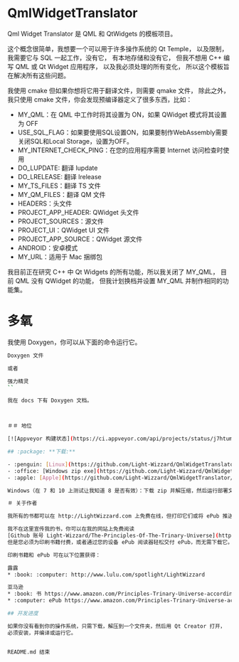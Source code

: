 # QmlWidgetTranslator

Qml Widget Translator 是 QML 和 QtWidgets 的模板项目。

这个概念很简单，我想要一个可以用于许多操作系统的 Qt Temple，
以及限制，我需要它与 SQL 一起工作，没有它，
有本地存储和没有它，
但我不想用 C++ 编写 QML 或 Qt Widget 应用程序，
以及我必须处理的所有变化，
所以这个模板旨在解决所有这些问题。

我使用 cmake 但如果你想将它用于翻译文件，则需要 qmake 文件，
除此之外，我只使用 cmake 文件，你会发现预编译器定义了很多东西，比如：

* MY_QML：在 QML 中工作时将其设置为 ON，如果 QWidget 模式将其设置为 OFF
* USE_SQL_FLAG：如果要使用SQL设置ON，如果要制作WebAssembly需要关闭SQL和Local Storage，设置为OFF。
* MY_INTERNET_CHECK_PING：在您的应用程序需要 Internet 访问检查时使用
* DO_LUPDATE: 翻译 lupdate
* DO_LRELEASE: 翻译 lrelease
* MY_TS_FILES：翻译 TS 文件
* MY_QM_FILES：翻译 QM 文件
* HEADERS：头文件
* PROJECT_APP_HEADER: QWidget 头文件
* PROJECT_SOURCES：源文件
* PROJECT_UI：QWidget UI 文件
* PROJECT_APP_SOURCE：QWidget 源文件
* ANDROID：安卓模式
* MY_URL：适用于 Mac 捆绑包

我目前正在研究 C++ 中 Qt Widgets 的所有功能，所以我关闭了 MY_QML，
目前 QML 没有 QWidget 的功能，
但我计划换档并设置 MY_QML 并制作相同的功能集。

# 多氧

我使用 Doxygen，你可以从下面的命令运行它。

```bash
Doxygen 文件

或者

强力精灵
``

我在 docs 下有 Doxygen 文档。



＃＃ 地位

[![Appveyor 构建状态](https://ci.appveyor.com/api/projects/status/j7htumuwfx31elf6?svg=true)](https://ci.appveyor.com/project/Light-Wizzard/QmlWidgetTranslator)

## :package: **下载:**

- :penguin: [Linux](https://github.com/Light-Wizzard/QmlWidgetTranslator/releases/download/continuous/QmlWidgetTranslator-x86_64.AppImage)
- :office: [Windows zip exe](https://github.com/Light-Wizzard/QmlWidgetTranslator/releases/download/continuous/QmlWidgetTranslator_release.zip)
- :apple: [Apple](https://github.com/Light-Wizzard/QmlWidgetTranslator/releases/download/continuous/QmlWidgetTranslator.dmg)

Windows（在 7 和 10 上测试让我知道 8 是否有效）：下载 zip 并解压缩，然后运行部署文件夹中的文件 QmlWidgetTranslator.exe。

＃ 关于作者

我所有的书都可以在 http://LightWizzard.com 上免费在线，但打印它们或将 ePub 推送到您的设备需要花钱。

我不在这里宣传我的书，你可以在我的网站上免费阅读
[Github 账号 Light-Wizzard/The-Principles-Of-The-Trinary-Universe](https://github.com/Light-Wizzard/The-Principles-Of-The-Trinary-Universe)，
但是您必须为印刷书籍付费，或者通过您的设备 ePub 阅读器轻松交付 ePub，而无需下载它。

印刷书籍和 ePub 可在以下位置获得：

露露
* :book: :computer: http://www.lulu.com/spotlight/LightWizzard

亚马逊
* :book: 书 https://www.amazon.com/Principles-Trinary-Universe-according-Johannes/dp/1795429186/
* :computer: ePub https://www.amazon.com/Principles-Trinary-Universe-according-Johannes-ebook/dp/B086D24HX9

## 开发进度

如果你没有看到你的操作系统，只需下载，解压到一个文件夹，然后用 Qt Creator 打开，
必须安装，并编译或运行它。


README.md 结束